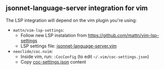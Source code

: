 ## jsonnet-language-server integration for vim

The LSP integration will depend on the vim plugin you're using:

* `mattn/vim-lsp-settings`:
  * Follow new LSP instalation from <https://github.com/mattn/vim-lsp-settings>
  * LSP settings file: [jsonnet-language-server.vim](jsonnet-language-server.vim)
* `neoclide/coc.nvim`:
  * Inside vim, run: `:CocConfig` (to edit `~/.vim/coc-settings.json`)
  * Copy [coc-settings.json](coc-settings.json) content
